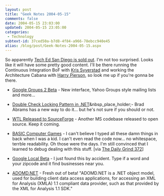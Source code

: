 ```yaml
---
layout: post
title: "Geek Notes 2004-05-15"
comments: false
date: 2004-05-15 23:03:00
updated: 2004-05-15 23:05:00
categories:
 - Technology
subtext-id: 37ced50a-b7d8-4f84-a966-78ebcc940e45
alias: /blog/post/Geek-Notes-2004-05-15.aspx
---
```



So apparently [Tech Ed San Diego is sold out](http://www.microsoft.com/seminar/teched2004/default.mspx). I'm not too surprised. Looks like it will have some pretty good content. I'll be there running the Continuous Integration BoF with [Kris Syverstad](http://weblogs.ilg.com/KSyverstad/) and working the Architecture Cabana with [Harry Pierson](http://devhawk.net/), so look me up if you're gonna be there.

  * [Google Groups 2 Beta](http://groups-beta.google.com/) - New interface, Yahoo Groups style mailing lists and more...

  * [Double Check Locking Pattern in .NET](http://blogs.msdn.com/brada/archive/2004/05/12/130935.aspx)&nbsp_place_holder;- Brad Abrams has a new way to do it... but he's not sure if you should or not.

  * [WTL Released to SourceForge](http://sourceforge.net/projects/wtl/) - Another MS codebase released to open source. Keep it coming.

  * [BASIC Computer Games](http://www.atariarchives.org/basicgames/) - I can't believe I typed all these damn things in back when I was a kid. I can't even read the code now... no whitespace, terrble readability. Oh those were the days. I'm still convinced that I learned to debug dealing with this stuff. [via [The Daily Grind 372](http://www.larkware.com/Articles/TheDailyGrind372.html)]

  * [Google Local Beta](http://local.google.com/lochp) - I just found this by accident. Type if a word and your zipcode and it find businesses near you.

  * [ADOMD.NET](http://www.microsoft.com/downloads/details.aspx?familyid=790d631b-bff9-4f4a-b648-e9209e6ac8ad&displaylang=en) - Fresh out of beta! "ADOMD.NET is a .NET object model, used for building client data access applications, for accessing an XML for Analysis (XMLA) 1.1 compliant data provider, such as that provided by the XML for Analysis 1.1 SDK."
